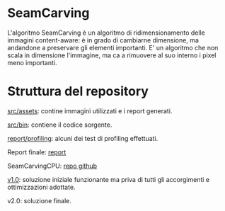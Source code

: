 # SeamCarving

L'algoritmo SeamCarving è un algoritmo di ridimensionamento delle immagini content-aware: è in grado di cambiarne dimensione, ma andandone a preservare gli elementi importanti. E' un algoritmo che non scala in dimensione l'immagine, ma ca a rimuovere al suo interno i pixel meno importanti.

# Struttura del repository

[src/assets](https://github.com/AmadoriPapparotto-unimi/SeamCarving/tree/main/src/assets): contine immagini utilizzati e i report generati.

[src/bin](https://github.com/AmadoriPapparotto-unimi/SeamCarving/tree/main/src/bin): contiene il codice sorgente.

[report/profiling](https://github.com/AmadoriPapparotto-unimi/SeamCarving/tree/main/src/assets/reports/profiling): alcuni dei test di profiling effettuati.

Report finale: [report](https://github.com/Luca-Tommy/SeamCarving/blob/main/src/assets/reports/Amadori_Papparotto_SeamCarving.pdf)

SeamCarvingCPU: [repo github](https://github.com/Luca-Tommy/SeamCarvingCPU)

[v1.0](https://github.com/AmadoriPapparotto-unimi/SeamCarving/releases/tag/v1.0): soluzione iniziale funzionante ma priva di tutti gli accorgimenti e ottimizzazioni adottate.

v2.0: soluzione finale.


